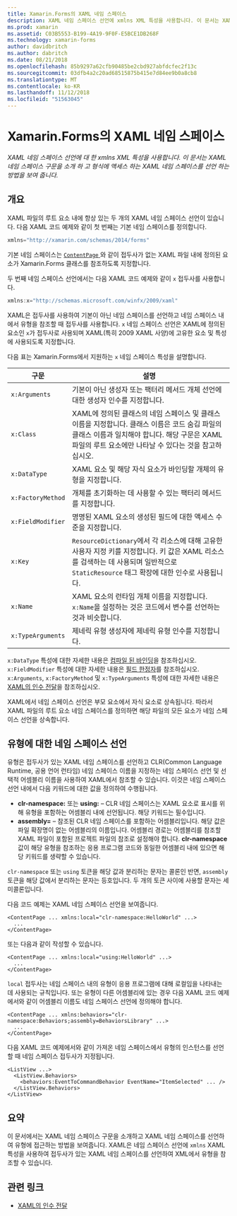 ```yaml
---
title: Xamarin.Forms의 XAML 네임 스페이스
description: XAML 네임 스페이스 선언에 xmlns XML 특성을 사용합니다. 이 문서는 XAML 네임 스페이스 구문을 소개하고 XAML 네임 스페이스를 선언하여 유형에 접근하는 방법을 보여줍니다.
ms.prod: xamarin
ms.assetid: C03B5553-B199-4A19-9F0F-E5BCE1DB268F
ms.technology: xamarin-forms
author: davidbritch
ms.author: dabritch
ms.date: 08/21/2018
ms.openlocfilehash: 85b9297a62cfb90485be2cbd927abfdcfec2f13c
ms.sourcegitcommit: 03dfb4a2c20ad68515875b415e7d84ee9b0a8cb8
ms.translationtype: MT
ms.contentlocale: ko-KR
ms.lasthandoff: 11/12/2018
ms.locfileid: "51563045"
---
```

# <a name="xaml-namespaces-in-xamarinforms"></a>Xamarin.Forms의 XAML 네임 스페이스

_XAML 네임 스페이스 선언에 대 한 xmlns XML 특성을 사용합니다. 이 문서는 XAML 네임 스페이스 구문을 소개 하 고 형식에 액세스 하는 XAML 네임 스페이스를 선언 하는 방법을 보여 줍니다._

## <a name="overview"></a>개요

XAML 파일의 루트 요소 내에 항상 있는 두 개의 XAML 네임 스페이스 선언이 있습니다. 다음 XAML 코드 예제와 같이 첫 번째는 기본 네임 스페이스를 정의합니다.

```csharp
xmlns="http://xamarin.com/schemas/2014/forms"
```

기본 네임 스페이스는 [ `ContentPage` ](xref:Xamarin.Forms.ContentPage)와 같이 접두사가 없는 XAML 파일 내에 정의된 요소가 Xamarin.Forms 클래스를 참조하도록 지정합니다.

두 번째 네임 스페이스 선언에서는 다음 XAML 코드 예제와 같이 `x` 접두사를 사용합니다.

```csharp
xmlns:x="http://schemas.microsoft.com/winfx/2009/xaml"
```

XAML은 접두사를 사용하여 기본이 아닌 네임 스페이스를 선언하고 네임 스페이스 내에서 유형을 참조할 때 접두사를 사용합니다. `x` 네임 스페이스 선언은 XAML에 정의된 요소인 `x`가 접두사로 사용되며 XAML(특히 2009 XAML 사양)에 고유한 요소 및 특성에 사용되도록 지정합니다.

다음 표는 Xamarin.Forms에서 지원하는 `x` 네임 스페이스 특성을 설명합니다.

|구문|설명|
|--- |--- |
|`x:Arguments`|기본이 아닌 생성자 또는 팩터리 메서드 개체 선언에 대한 생성자 인수를 지정합니다.|
|`x:Class`|XAML에 정의된 클래스의 네임 스페이스 및 클래스 이름을 지정합니다. 클래스 이름은 코드 숨김 파일의 클래스 이름과 일치해야 합니다. 해당 구문은 XAML 파일의 루트 요소에만 나타날 수 있다는 것을 참고하십시오.|
|`x:DataType`|XAML 요소 및 해당 자식 요소가 바인딩할 개체의 유형을 지정합니다.|
|`x:FactoryMethod`|개체를 초기화하는 데 사용할 수 있는 팩터리 메서드를 지정합니다.|
|`x:FieldModifier`|명명된 XAML 요소의 생성된 필드에 대한 액세스 수준을 지정합니다.|
|`x:Key`|`ResourceDictionary`에서 각 리소스에 대해 고유한 사용자 지정 키를 지정합니다. 키 값은 XAML 리소스를 검색하는 데 사용되며 일반적으로 `StaticResource` 태그 확장에 대한 인수로 사용됩니다.|
|`x:Name`|XAML 요소의 런타임 개체 이름을 지정합니다. `x:Name`을 설정하는 것은 코드에서 변수를 선언하는 것과 비슷합니다.|
|`x:TypeArguments`|제네릭 유형 생성자에 제네릭 유형 인수를 지정합니다.|

`x:DataType` 특성에 대한 자세한 내용은 [컴파일 된 바인딩](~/xamarin-forms/app-fundamentals/data-binding/compiled-bindings.md)을 참조하십시오. `x:FieldModifier` 특성에 대한 자세한 내용은 [필드 한정자](~/xamarin-forms/xaml/field-modifiers.md)를 참조하십시오. `x:Arguments`, `x:FactoryMethod` 및 `x:TypeArguments` 특성에 대한 자세한 내용은 [XAML의 인수 전달](~/xamarin-forms/xaml/passing-arguments.md)을 참조하십시오.

XAML에서 네임 스페이스 선언은 부모 요소에서 자식 요소로 상속됩니다. 따라서 XAML 파일의 루트 요소 네임 스페이스를 정의하면 해당 파일의 모든 요소가 네임 스페이스 선언을 상속합니다.

## <a name="declaring-namespaces-for-types"></a>유형에 대한 네임 스페이스 선언

유형은 접두사가 있는 XAML 네임 스페이스를 선언하고 CLR(Common Language Runtime, 공용 언어 런타임) 네임 스페이스 이름을 지정하는 네임 스페이스 선언 및 선택적 어셈블리 이름을 사용하여 XAML에서 참조할 수 있습니다. 이것은 네임 스페이스 선언 내에서 다음 키워드에 대한 값을 정의하여 수행됩니다.

- **clr-namespace:** 또는 **using:** – CLR 네임 스페이스는 XAML 요소로 표시를 위해 유형을 포함하는 어셈블리 내에 선언됩니다. 해당 키워드는 필수입니다.
- **assembly=** – 참조된 CLR 네임 스페이스를 포함하는 어셈블리입니다. 해당 값은 파일 확장명이 없는 어셈블리의 이름입니다. 어셈블리 경로는 어셈블리를 참조할 XAML 파일이 포함된 프로젝트 파일의 참조로 설정해야 합니다. **clr-namespace** 값이 해당 유형을 참조하는 응용 프로그램 코드와 동일한 어셈블리 내에 있으면 해당 키워드를 생략할 수 있습니다.

`clr-namespace` 또는 `using` 토큰을 해당 값과 분리하는 문자는 콜론인 반면, `assembly` 토큰을 해당 값에서 분리하는 문자는 등호입니다. 두 개의 토큰 사이에 사용할 문자는 세미콜론입니다.

다음 코드 예제는 XAML 네임 스페이스 선언을 보여줍니다.

```xaml
<ContentPage ... xmlns:local="clr-namespace:HelloWorld" ...>
  ...
</ContentPage>
```

또는 다음과 같이 작성할 수 있습니다.

```xaml
<ContentPage ... xmlns:local="using:HelloWorld" ...>
  ...
</ContentPage>
```

`local` 접두사는 네임 스페이스 내의 유형이 응용 프로그램에 대해 로컬임을 나타내는 데 사용되는 규칙입니다. 또는 유형이 다른 어셈블리에 있는 경우 다음 XAML 코드 예제에서와 같이 어셈블리 이름도 네임 스페이스 선언에 정의해야 합니다.

```xaml
<ContentPage ... xmlns:behaviors="clr-namespace:Behaviors;assembly=BehaviorsLibrary" ...>
  ...
</ContentPage>
```

다음 XAML 코드 예제에서와 같이 가져온 네임 스페이스에서 유형의 인스턴스를 선언할 때 네임 스페이스 접두사가 지정됩니다.

```xaml
<ListView ...>
  <ListView.Behaviors>
    <behaviors:EventToCommandBehavior EventName="ItemSelected" ... />
  </ListView.Behaviors>
</ListView>
```

## <a name="summary"></a>요약

이 문서에서는 XAML 네임 스페이스 구문을 소개하고 XAML 네임 스페이스를 선언하여 유형에 접근하는 방법을 보여줍니다. XAML은 네임 스페이스 선언에 `xmlns` XAML 특성을 사용하여 접두사가 있는 XAML 네임 스페이스를 선언하여 XML에서 유형을 참조할 수 있습니다.


## <a name="related-links"></a>관련 링크

- [XAML의 인수 전달](~/xamarin-forms/xaml/passing-arguments.md)
